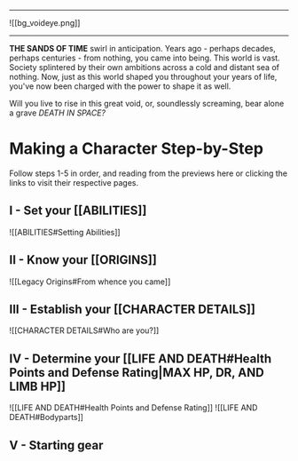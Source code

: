 
--- 

![[bg_voideye.png]]

--- 

**THE SANDS OF TIME** swirl in anticipation. Years ago - perhaps decades, perhaps centuries - from nothing, you came into being. This world is vast. Society splintered by their own ambitions across a cold and distant sea of nothing. Now, just as this world shaped you throughout your years of life, you've now been charged with the power to shape it as well.

Will you live to rise in this great void, or, soundlessly screaming, bear alone a grave                                         *DEATH IN SPACE?*


# Making a Character Step-by-Step

Follow steps 1-5 in order, and reading from the previews here or clicking the links to visit their respective pages.

## I - Set your [[ABILITIES]]
![[ABILITIES#Setting Abilities]]



## II - Know your [[ORIGINS]]
![[Legacy Origins#From whence you came]]


## III - Establish your [[CHARACTER DETAILS]]
![[CHARACTER DETAILS#Who are you?]]


## IV - Determine your [[LIFE AND DEATH#Health Points and Defense Rating|MAX HP, DR, AND LIMB HP]]
![[LIFE AND DEATH#Health Points and Defense Rating]]
![[LIFE AND DEATH#Bodyparts]]


## V - Starting gear


